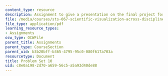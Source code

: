 ```yaml
---
content_type: resource
description: Assignment to give a presentation on the final project for the course.
file: /media/courses/sts-067-scientific-visualization-across-disciplines-a-critical-introduction-spring-2005/c8e0a1982d70a65956c5a5a93d40de88_pset10.pdf
file_type: application/pdf
learning_resource_types:
- Assignments
ocw_type: OCWFile
parent_title: Assignments
parent_type: CourseSection
parent_uid: b3b20bff-b365-4795-95c0-080f617a703a
resourcetype: Document
title: Problem Set 10
uid: c8e0a198-2d70-a659-56c5-a5a93d40de88
---
```

